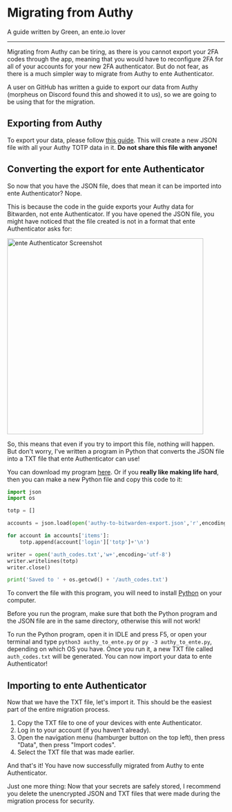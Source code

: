 # Migrating from Authy
A guide written by Green, an ente.io lover

---

Migrating from Authy can be tiring, as there is you cannot export your 2FA codes through the app, meaning that you would have to reconfigure 2FA for all of your accounts for your new 2FA authenticator. But do not fear, as there is a much simpler way to migrate from Authy to ente Authenticator.

A user on GitHub has written a guide to export our data from Authy (morpheus on Discord found this and showed it to us), so we are going to be using that for the migration.

## Exporting from Authy
To export your data, please follow [this guide](https://gist.github.com/gboudreau/94bb0c11a6209c82418d01a59d958c93). This will create a new JSON file with all your Authy TOTP data in it. **Do not share this file with anyone!**

## Converting the export for ente Authenticator
So now that you have the JSON file, does that mean it can be imported into ente Authenticator? Nope.

This is because the code in the guide exports your Authy data for Bitwarden, not ente Authenticator. If you have opened the JSON file, you might have noticed that the file created is not in a format that ente Authenticator asks for:

<img width="454" alt="ente Authenticator Screenshot" src="https://github.com/gweeeen/auth/assets/41323182/30566a69-cfa0-4de0-9f0d-95967d4c5cad">

So, this means that even if you try to import this file, nothing will happen. But don't worry, I've written a program in Python that converts the JSON file into a TXT file that ente Authenticator can use!

You can download my program [here](https://github.com/gweeeen/ducky/blob/main/duckys_other_stuff/authy_to_ente.py). Or if you **really like making life hard**, then you can make a new Python file and copy this code to it:

```py
import json
import os

totp = []

accounts = json.load(open('authy-to-bitwarden-export.json','r',encoding='utf-8'))

for account in accounts['items']:
    totp.append(account['login']['totp']+'\n')

writer = open('auth_codes.txt','w+',encoding='utf-8')
writer.writelines(totp)
writer.close()

print('Saved to ' + os.getcwd() + '/auth_codes.txt')
```

To convert the file with this program, you will need to install [Python](https://www.python.org/downloads/) on your computer.

Before you run the program, make sure that both the Python program and the JSON file are in the same directory, otherwise this will not work!

To run the Python program, open it in IDLE and press F5, or open your terminal and type `python3 authy_to_ente.py` or `py -3 authy_to_ente.py`, depending on which OS you have. Once you run it, a new TXT file called `auth_codes.txt` will be generated. You can now import your data to ente Authenticator!

## Importing to ente Authenticator
Now that we have the TXT file, let's import it. This should be the easiest part of the entire migration process.

1. Copy the TXT file to one of your devices with ente Authenticator.
2. Log in to your account (if you haven't already).
3. Open the navigation menu (hamburger button on the top left), then press "Data", then press "Import codes".
4. Select the TXT file that was made earlier.

And that's it! You have now successfully migrated from Authy to ente Authenticator.

Just one more thing: Now that your secrets are safely stored, I recommend you delete the unencrypted JSON and TXT files that were made during the migration process for security.
